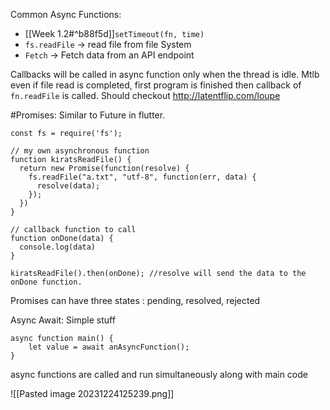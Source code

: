 Common Async Functions:
- [[Week 1.2#^b88f5d]]```setTimeout(fn, time)``` 
- ```fs.readFile``` -> read file from file System
- ```Fetch``` -> Fetch data from an API endpoint

Callbacks will be called in async function only when the thread is idle. Mtlb even if file read is completed, first program is finished then callback of ```fn.readFile``` is called.
Should checkout http://latentflip.com/loupe

#Promises:
Similar to Future in flutter. 
```
const fs = require('fs');

// my own asynchronous function
function kiratsReadFile() {
  return new Promise(function(resolve) {
    fs.readFile("a.txt", "utf-8", function(err, data) {
      resolve(data);
    });
  })
}

// callback function to call
function onDone(data) {
  console.log(data)
}

kiratsReadFile().then(onDone); //resolve will send the data to the onDone function.
```


Promises can have three states : pending, resolved, rejected 

Async Await:
Simple stuff
```
async function main() {
	let value = await anAsyncFunction();
}
```
async functions are called and run simultaneously along with main code

![[Pasted image 20231224125239.png]]

